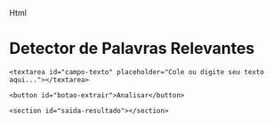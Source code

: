 Html

<!DOCTYPE html>
<html lang="pt-BR">
<head>
  <meta charset="UTF-8" />
  <meta name="viewport" content="width=device-width, initial-scale=1.0"/>
  <title>Detector de Palavras Relevantes</title>
  <link rel="stylesheet" href="style.css" />
</head>
<body>
  <main class="interface">
    <h1>Detector de Palavras Relevantes</h1>

    <textarea id="campo-texto" placeholder="Cole ou digite seu texto aqui..."></textarea>

    <button id="botao-extrair">Analisar</button>

    <section id="saida-resultado"></section>
  </main>

  <script type="module" src="script.js"></script>
</body>
</html>
